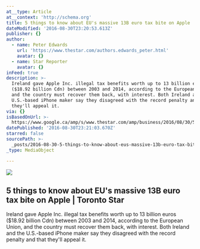 ```yaml
---
at__type: Article
at__context: 'http://schema.org'
title: 5 things to know about EU's massive 13B euro tax bite on Apple | Toronto Star
dateModified: '2016-08-30T23:20:53.613Z'
publisher: {}
author:
  - name: Peter Edwards
    url: 'https://www.thestar.com/authors.edwards_peter.html'
    avatar: {}
  - name: Star Reporter
    avatar: {}
inFeed: true
description: >-
  Ireland gave Apple Inc. illegal tax benefits worth up to 13 billion euros
  ($18.92 billion Cdn) between 2003 and 2014, according to the European Union,
  and the country must recover them back, with interest. Both Ireland and the
  U.S.-based iPhone maker say they disagreed with the record penalty and that
  they'll appeal it.
via: {}
isBasedOnUrl: >-
  https://www.google.ca/amp/s/www.thestar.com/amp/business/2016/08/30/5-things-to-know-about-eus-massive-13b-euro-tax-bite-on-apple.html?client=ms-android-bell-ca
datePublished: '2016-08-30T23:21:03.670Z'
starred: false
sourcePath: >-
  _posts/2016-08-30-5-things-to-know-about-eus-massive-13b-euro-tax-bite-on-app.md
_type: MediaObject

---
```

<article style=""><img src="https://www.thestar.com/content/dam/thestar/business/2016/08/30/5-things-to-know-about-eus-massive-13b-euro-tax-bite-on-apple/apple-logos3.jpg" /><h1>5 things to know about EU's massive 13B euro tax bite on Apple | Toronto Star</h1><p>Ireland gave Apple Inc. illegal tax benefits worth up to 13 billion euros ($18.92 billion Cdn) between 2003 and 2014, according to the European Union, and the country must recover them back, with interest. Both Ireland and the U.S.-based iPhone maker say they disagreed with the record penalty and that they'll appeal it.</p></article>